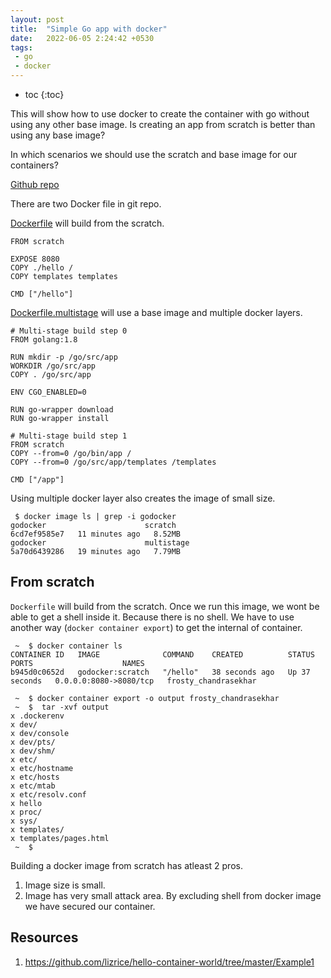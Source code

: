 ```yaml
---
layout: post
title:  "Simple Go app with docker"
date:   2022-06-05 2:24:42 +0530
tags:
 - go
 - docker
---
```


* toc
{:toc}

This will show how to use docker to create the container with go without using any other base image. Is creating an app from scratch is better than using any base image?

In which scenarios we should use the scratch and base image for our containers?

[Github repo](https://github.com/nik-hil/go-docker)

There are two Docker file in git repo.

[Dockerfile](https://github.com/nik-hil/go-docker/blob/master/Dockerfile) will build from the scratch. 
```
FROM scratch

EXPOSE 8080
COPY ./hello /
COPY templates templates

CMD ["/hello"]
```
[Dockerfile.multistage](https://github.com/nik-hil/go-docker/blob/master/Dockerfile.multistage) will use a base image and multiple docker layers. 
```
# Multi-stage build step 0
FROM golang:1.8

RUN mkdir -p /go/src/app
WORKDIR /go/src/app
COPY . /go/src/app

ENV CGO_ENABLED=0

RUN go-wrapper download
RUN go-wrapper install

# Multi-stage build step 1
FROM scratch
COPY --from=0 /go/bin/app /
COPY --from=0 /go/src/app/templates /templates

CMD ["/app"] 
```
Using multiple docker layer also creates the image of small size.

```
 $ docker image ls | grep -i godocker     
godocker                      scratch                                    6cd7ef9585e7   11 minutes ago   8.52MB
godocker                      multistage                                 5a70d6439286   19 minutes ago   7.79MB
```

## From scratch

`Dockerfile` will build from the scratch. Once we run this image, we wont be able to get a shell inside it. Because there is no shell.
We have to use another way (`docker container export`) to get the internal of container.

```
 ~  $ docker container ls
CONTAINER ID   IMAGE              COMMAND    CREATED          STATUS          PORTS                    NAMES
b945d0c0652d   godocker:scratch   "/hello"   38 seconds ago   Up 37 seconds   0.0.0.0:8080->8080/tcp   frosty_chandrasekhar

 ~  $ docker container export -o output frosty_chandrasekhar
 ~  $  tar -xvf output
x .dockerenv
x dev/
x dev/console
x dev/pts/
x dev/shm/
x etc/
x etc/hostname
x etc/hosts
x etc/mtab
x etc/resolv.conf
x hello
x proc/
x sys/
x templates/
x templates/pages.html
 ~  $ 
```


Building a docker image from scratch has atleast 2 pros.

1. Image size is small. 
1. Image has very small attack area. By excluding shell from docker image we have secured our container.


## Resources

1. https://github.com/lizrice/hello-container-world/tree/master/Example1

